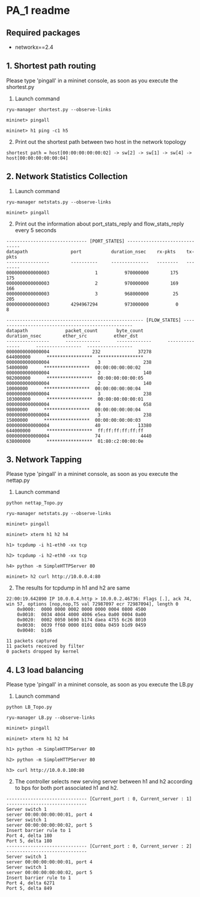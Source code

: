 # PA_1 readme

## Required packages
- networkx==2.4

## 1. Shortest path routing
Please type 'pingall' in a mininet console, as soon as you execute the shortest.py

1. Launch command
 
 ```ryu-manager shortest.py --observe-links```
 
 ```mininet> pingall```
 
 ```mininet> h1 ping -c1 h5```

2. Print out the shortest path between two host in the network topology
```
shortest path = host[00:00:00:00:00:02] -> sw[2] -> sw[1] -> sw[4] -> host[00:00:00:00:00:04]
```

## 2. Network Statistics Collection

1. Launch command

 ```ryu-manager netstats.py --observe-links```
 
 ```mininet> pingall```

2. Print out the information about port_stats_reply and flow_stats_reply every 5 seconds
```
------------------------------ [PORT_STATES] ------------------------------
datapath                port           duration_nsec    rx-pkts    tx-pkts
----------------        ----------     --------------   --------   --------
0000000000000003                 1          970000000        175        175
0000000000000003                 2          970000000        169        166
0000000000000003                 3          968000000         25        205
0000000000000003        4294967294          973000000          0          8

--------------------------------------------------- [FLOW_STATES] ---------------------------------------------------
datapath              packet_count       byte_count         duration_nsec        ether_src          ether_dst
----------------      -------------      -------------      ---------------      -----------------  -----------------
0000000000000004                232              37278            644000000      *****************  *****************
0000000000000004                  3                238             54000000      *****************  00:00:00:00:00:02
0000000000000004                  2                140            982000000      *****************  00:00:00:00:00:05
0000000000000004                  2                140             10000000      *****************  00:00:00:00:00:04
0000000000000004                  3                238            103000000      *****************  00:00:00:00:00:01
0000000000000004                  9                658             98000000      *****************  00:00:00:00:00:04
0000000000000004                  3                238             15000000      *****************  00:00:00:00:00:03
0000000000000004                 40              13380            644000000      *****************  ff:ff:ff:ff:ff:ff
0000000000000004                 74               4440            638000000      *****************  01:80:c2:00:00:0e
```

## 3. Network Tapping
Please type 'pingall' in a mininet console, as soon as you execute the nettap.py

1. Launch command

 ```python nettap_Topo.py```
 
 ```ryu-manager netstats.py --observe-links```
 
 ```mininet> pingall```
 
 ```mininet> xterm h1 h2 h4```
 
 ```h1> tcpdump -i h1-eth0 -xx tcp```
 
 ```h2> tcpdump -i h2-eth0 -xx tcp```
 
 ```h4> python -m SimpleHTTPServer 80```
 
 ```mininet> h2 curl http://10.0.0.4:80```

2. The results for tcpdump in h1 and h2 are same
```
22:00:19.642890 IP 10.0.0.4.http > 10.0.0.2.46736: Flags [.], ack 74, win 57, options [nop,nop,TS val 72987097 ecr 72987094], length 0
	0x0000:  0000 0000 0002 0000 0000 0004 0800 4500
	0x0010:  0034 40d4 4000 4006 e5ea 0a00 0004 0a00
	0x0020:  0002 0050 b690 b174 daea 4755 6c26 8010
	0x0030:  0039 ff60 0000 0101 080a 0459 b1d9 0459
	0x0040:  b1d6

11 packets captured
11 packets received by filter
0 packets dropped by kernel
```

## 4. L3 load balancing
Please type 'pingall' in a mininet console, as soon as you execute the LB.py

1. Launch command

 ```python LB_Topo.py```
 
 ```ryu-manager LB.py --observe-links```
 
 ```mininet> pingall```
 
 ```mininet> xterm h1 h2 h4```
 
 ```h1> python -m SimpleHTTPServer 80```
 
 ```h2> python -m SimpleHTTPServer 80```
 
 ```h3> curl http://10.0.0.100:80```

 2. The controller selects new serving server between h1 and h2 according to bps for both port associated h1 and h2.
 ```
------------------------------ [Current_port : 0, Current_server : 1] ------------------------------
Server switch 1
server 00:00:00:00:00:01, port 4
Server switch 1
server 00:00:00:00:00:02, port 5
Insert barrier rule to 1
Port 4, delta 180
Port 5, delta 180
------------------------------ [Current_port : 0, Current_server : 2] ------------------------------
Server switch 1
server 00:00:00:00:00:01, port 4
Server switch 1
server 00:00:00:00:00:02, port 5
Insert barrier rule to 1
Port 4, delta 6271
Port 5, delta 849
```
